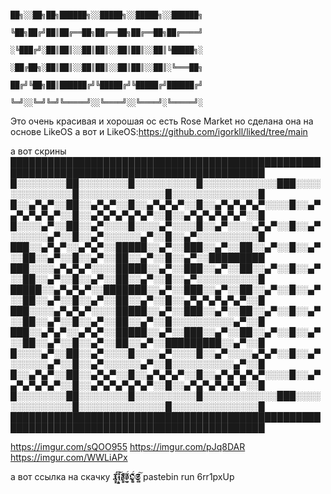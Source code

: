 
                                                ██╗░░██╗██╗██████╗░░█████╗░░█████╗░░██████╗
                                                ╚██╗██╔╝██║██╔══██╗██╔══██╗██╔══██╗██╔════╝
                                                ░╚███╔╝░██║██║░░██║██║░░██║██║░░██║╚█████╗░
                                                ░██╔██╗░██║██║░░██║██║░░██║██║░░██║░╚═══██╗
                                                ██╔╝╚██╗██║██████╔╝╚█████╔╝╚█████╔╝██████╔╝
                                                ╚═╝░░╚═╝╚═╝╚═════╝░░╚════╝░░╚════╝░╚═════╝░ 


 Это очень красивая и хорошая ос есть Rose Market но сделана она на основе LikeOS а вот и LikeOS:https://github.com/igorkll/liked/tree/main

а вот скрины 
███████████████████████████████████████████████████████████████████████████████████████████
█░░░░░░░░██░░░░░░░░█░░░░░░░░░░█░░░░░░░░░░░░███░░░░░░░░░░░░░░█░░░░░░░░░░░░░░█░░░░░░░░░░░░░░█
█░░▄▀▄▀░░██░░▄▀▄▀░░█░░▄▀▄▀▄▀░░█░░▄▀▄▀▄▀▄▀░░░░█░░▄▀▄▀▄▀▄▀▄▀░░█░░▄▀▄▀▄▀▄▀▄▀░░█░░▄▀▄▀▄▀▄▀▄▀░░█
█░░░░▄▀░░██░░▄▀░░░░█░░░░▄▀░░░░█░░▄▀░░░░▄▀▄▀░░█░░▄▀░░░░░░▄▀░░█░░▄▀░░░░░░▄▀░░█░░▄▀░░░░░░░░░░█
███░░▄▀▄▀░░▄▀▄▀░░█████░░▄▀░░███░░▄▀░░██░░▄▀░░█░░▄▀░░██░░▄▀░░█░░▄▀░░██░░▄▀░░█░░▄▀░░█████████
███░░░░▄▀▄▀▄▀░░░░█████░░▄▀░░███░░▄▀░░██░░▄▀░░█░░▄▀░░██░░▄▀░░█░░▄▀░░██░░▄▀░░█░░▄▀░░░░░░░░░░█
█████░░▄▀▄▀▄▀░░███████░░▄▀░░███░░▄▀░░██░░▄▀░░█░░▄▀░░██░░▄▀░░█░░▄▀░░██░░▄▀░░█░░▄▀▄▀▄▀▄▀▄▀░░█
███░░░░▄▀▄▀▄▀░░░░█████░░▄▀░░███░░▄▀░░██░░▄▀░░█░░▄▀░░██░░▄▀░░█░░▄▀░░██░░▄▀░░█░░░░░░░░░░▄▀░░█
███░░▄▀▄▀░░▄▀▄▀░░█████░░▄▀░░███░░▄▀░░██░░▄▀░░█░░▄▀░░██░░▄▀░░█░░▄▀░░██░░▄▀░░█████████░░▄▀░░█
█░░░░▄▀░░██░░▄▀░░░░█░░░░▄▀░░░░█░░▄▀░░░░▄▀▄▀░░█░░▄▀░░░░░░▄▀░░█░░▄▀░░░░░░▄▀░░█░░░░░░░░░░▄▀░░█
█░░▄▀▄▀░░██░░▄▀▄▀░░█░░▄▀▄▀▄▀░░█░░▄▀▄▀▄▀▄▀░░░░█░░▄▀▄▀▄▀▄▀▄▀░░█░░▄▀▄▀▄▀▄▀▄▀░░█░░▄▀▄▀▄▀▄▀▄▀░░█
█░░░░░░░░██░░░░░░░░█░░░░░░░░░░█░░░░░░░░░░░░███░░░░░░░░░░░░░░█░░░░░░░░░░░░░░█░░░░░░░░░░░░░░█
███████████████████████████████████████████████████████████████████████████████████████████

https://imgur.com/sQOO955
https://imgur.com/pJq8DAR
https://imgur.com/WWLiAPx

а вот ссылка на скачку 𝖃̵͇̝̙̓́𝖎̴̝̠̟̿̐͝𝖉̸͚̟͉͒̈́͛𝖔̵̟͍̒̈́͆𝕺̵̺͇͎̀̓̈́𝕾̵͍͚́͆͠   pastebin run 6rr1pxUp
